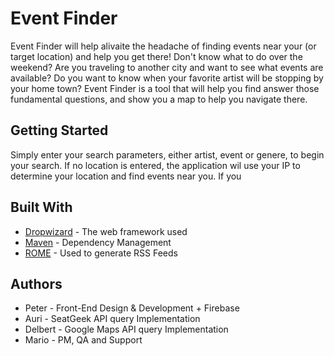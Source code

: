 # Event Finder

Event Finder will help alivaite the headache of finding events near your (or target location) and help you get there!
Don't know what to do over the weekend? Are you traveling to another city and want to see what events are available?
Do you want to know when your favorite artist will be stopping by your home town? Event Finder is a tool that will 
help you find answer those fundamental questions, and show you a map to help you navigate there.


## Getting Started

Simply enter your search parameters, either artist, event or genere, to begin your search.  If no location is entered, the application wil
use your IP to determine your location and find events near you. If you

## Built With

* [Dropwizard](http://www.dropwizard.io/1.0.2/docs/) - The web framework used
* [Maven](https://maven.apache.org/) - Dependency Management
* [ROME](https://rometools.github.io/rome/) - Used to generate RSS Feeds

## Authors

* Peter - Front-End Design & Development + Firebase 
* Auri - SeatGeek API query Implementation
* Delbert - Google Maps API query Implementation
* Mario - PM, QA and Support

